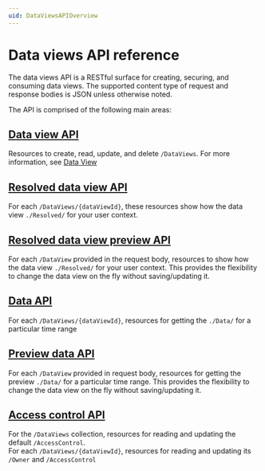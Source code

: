 ```yaml
---
uid: DataViewsAPIOverview
---
```


# Data views API reference

The data views API is a RESTful surface for creating, securing, and consuming data views. 
The supported content type of request and response bodies is JSON unless otherwise noted.

The API is comprised of the following main areas:

## [Data view API](xref:DataViewAPI)
Resources to create, read, update, and delete `/DataViews`. For more information, see [Data View](xref:DataViewsOverview)

## [Resolved data view API](xref:ResolvedDataViewAPI)
For each `/DataViews/{dataViewId}`, these resources show how the data view `./Resolved/` for your user context.

## [Resolved data view preview API](xref:ResolvedDataViewPreviewAPI)
For each `/DataView` provided in the request body, resources to show how the data view `./Resolved/` for your user context. This provides the flexibility to change the data view on the fly without saving/updating it.

## [Data API](xref:DataViewsDataAPI)
For each `/DataViews/{dataViewId}`, resources for getting the `./Data/` for a particular time range

## [Preview data API](xref:DataViewsPreviewDataAPI)
For each `/DataView` provided in request body, resources for getting the preview `./Data/` for a particular time range. This provides the flexibility to change the data view on the fly without saving/updating it.

## [Access control API](xref:DataViewsAccessControlAPI)
For the `/DataViews` collection, resources for reading and updating the default `/AccessControl`.  
For each `/DataViews/{dataViewId}`, resources for reading and updating its `/Owner` and `/AccessControl`
